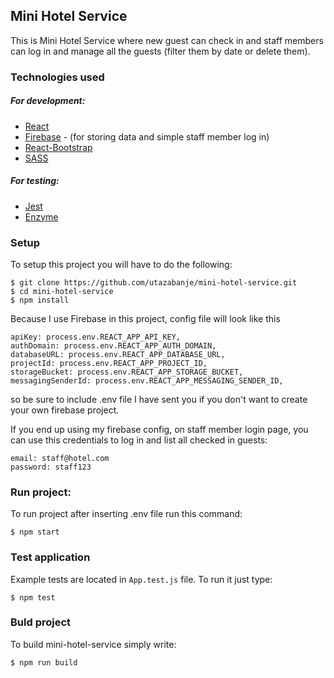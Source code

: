 ## Mini Hotel Service

This is Mini Hotel Service where new guest can check in and staff members can log in and manage all the guests (filter them by date or delete them).

### Technologies used
##### For development:
* [React](https://reactjs.org/)
* [Firebase](https://firebase.google.com/)  - (for storing data and simple staff member log in)
* [React-Bootstrap](https://react-bootstrap.github.io/)
* [SASS](https://sass-lang.com/)

##### For testing:
* [Jest](https://jestjs.io/)
* [Enzyme](https://airbnb.io/enzyme/)

### Setup
To setup this project you will have to do the following:

```
$ git clone https://github.com/utazabanje/mini-hotel-service.git
$ cd mini-hotel-service
$ npm install
```
Because I use Firebase in this project, config file will look like this
```
apiKey: process.env.REACT_APP_API_KEY,
authDomain: process.env.REACT_APP_AUTH_DOMAIN,
databaseURL: process.env.REACT_APP_DATABASE_URL,
projectId: process.env.REACT_APP_PROJECT_ID,
storageBucket: process.env.REACT_APP_STORAGE_BUCKET,
messagingSenderId: process.env.REACT_APP_MESSAGING_SENDER_ID,
```
so be sure to include .env file I have sent you if you don't want to create your own firebase project.

If you end up using my firebase config, on staff member login page, you can use this credentials to log in and list all checked in guests:
```
email: staff@hotel.com
password: staff123
```
### Run project:
To run project after inserting .env file run this command:
```
$ npm start
```


### Test application
Example tests are located in `App.test.js` file.
To run it just type:
```
$ npm test
```

### Buld project
To build mini-hotel-service simply write:
```
$ npm run build
```


